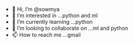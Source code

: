 - 👋 Hi, I’m @sowmya
- 👀 I’m interested in ...python and ml
- 🌱 I’m currently learning ...python
- 💞️ I’m looking to collaborate on ...ml and python
- 📫 How to reach me ...gmail

<!---
sow1mya/sow1mya is a ✨ special ✨ repository because its `README.md` (this file) appears on your GitHub profile.
You can click the Preview link to take a look at your changes.
--->
